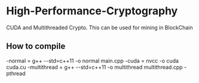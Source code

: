# High-Performance-Cryptography
CUDA and Multithreaded Crypto. This can be used for mining in BlockChain

## How to compile
-normal = g++ --std=c++11 -o normal main.cpp
-cuda = nvcc -o cuda cuda.cu
-multithread = g++ --std=c++11 -o multithread multithread.cpp -pthread
